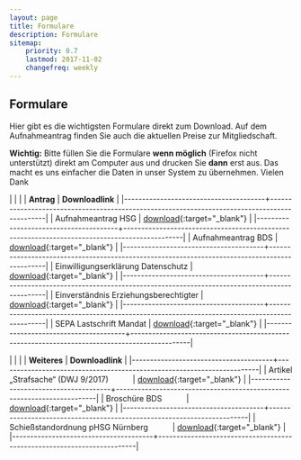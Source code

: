 ```yaml
---
layout: page
title: Formulare
description: Formulare
sitemap:
    priority: 0.7
    lastmod: 2017-11-02
    changefreq: weekly
---
```


## Formulare

Hier gibt es die wichtigsten Formulare direkt zum Download. Auf dem Aufnahmeantrag finden Sie auch die aktuellen Preise zur Mitgliedschaft.

**Wichtig:** Bitte füllen Sie die Formulare **wenn möglich** (Firefox nicht unterstützt) direkt am Computer aus und drucken Sie **dann** erst aus. Das macht es uns einfacher die Daten in unser System zu übernehmen. Vielen Dank

|                                       |                                                                                              |
| **Antrag**                            |   **Downloadlink**                                                                           |
|---------------------------------------+----------------------------------------------------------------------------------------------|
| Aufnahmeantrag HSG                    | [download](/formulare/Aufnahmeantrag_pHSG_24-04-2021.pdf){:target="_blank"}                  |
|---------------------------------------+----------------------------------------------------------------------------------------------|
| Aufnahmeantrag BDS                    | [download](/formulare/BDS-HSG_Aufnahmeantrag_08-01-2019.pdf){:target="_blank"}               |
|---------------------------------------+----------------------------------------------------------------------------------------------|
| Einwilligungserklärung Datenschutz    | [download](/formulare/Einwilligungserklarung-Datenschutzerklarung-HSG.pdf){:target="_blank"} |
|---------------------------------------+----------------------------------------------------------------------------------------------|
| Einverständnis Erziehungsberechtigter | [download](/formulare/Erziehungsberechtigten-Okay.pdf){:target="_blank"}                     |
|---------------------------------------+----------------------------------------------------------------------------------------------|
| SEPA Lastschrift Mandat               | [download](/formulare/SEPA-Mandat_Formular_2019.pdf){:target="_blank"}                       |
|---------------------------------------+----------------------------------------------------------------------------------------------|

|                                       |                                                                        |
| **Weiteres**                          |   **Downloadlink**                                                       |
|---------------------------------------+------------------------------------------------------------------------|
| Artikel „Strafsache“ (DWJ 9/2017) &nbsp; &nbsp; &nbsp; &nbsp; &nbsp; | [download](/formulare/Strafsache_Sachkunde_Kurs.pdf){:target="_blank"} |
|---------------------------------------+------------------------------------------------------------------------|
| Broschüre BDS &nbsp; &nbsp; &nbsp; &nbsp; &nbsp; | [download](https://www.bdsnet.de/ressourcen/downloads/brosch%C3%BCre_bund%20deutscher%20sportsch%C3%BCtzen_stand2019.pdf){:target="_blank"} |
|---------------------------------------+------------------------------------------------------------------------|
| Schießstandordnung pHSG Nürnberg &nbsp; &nbsp; &nbsp; &nbsp; &nbsp; | [download](/formulare/Schiessstandordnung.pdf){:target="_blank"} |
|---------------------------------------+------------------------------------------------------------------------|
